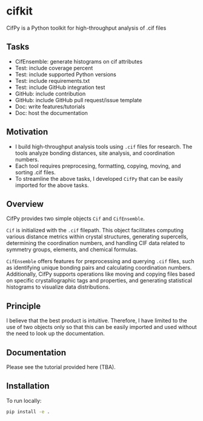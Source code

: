 # cifkit

CifPy is a Python toolkit for high-throughput analysis of .cif files

## Tasks

- CifEnsemble: generate histograms on cif attributes
- Test: include coverage percent
- Test: include supported Python versions
- Test: include requirements.txt
- Test: include GitHub integration test
- GitHub: include contribution
- GitHub: include GitHub pull request/issue template
- Doc: write features/tutorials
- Doc: host the documentation

## Motivation

- I build high-throughput analysis tools using `.cif` files for research. The tools analyze bonding distances, site analysis, and coordination numbers.
- Each tool requires preprocesing, formatting, copying, moving, and sorting .cif files.
- To streamline the above tasks, I developed `CifPy` that can be easily imported for the above tasks.

## Overview

CifPy provides two simple objects `Cif` and `CifEnsemble`.

`Cif` is initialized with the `.cif` filepath. This object facilitates computing various distance metrics within crystal structures, generating supercells, determining the coordination numbers, and handling CIF data related to symmetry groups, elements, and chemical formulas.

`CifEnsemble` offers features for preprocessing and querying `.cif` files, such as identifying unique bonding pairs and calculating coordination numbers. Additionally, CifPy supports operations like moving and copying files based on specific crystallographic tags and properties, and generating statistical histograms to visualize data distributions.

## Principle

I believe that the best product is intuitive. Therefore, I have limited to the use of two objects only so that this can be easily imported and used without the need to look up the documentation.

## Documentation

Please see the tutorial provided here (TBA).

## Installation

To run locally:

```bash
pip install -e .
```
